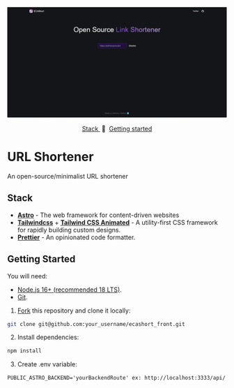 <div align="center">

<img src="./public/ecashort.webp">

<p></p>
</div>

<div align="center">
    <a href="#stack" target="_blank">
        Stack
    </a>
    <span>&nbsp;🔹&nbsp;</span>
    <a href="#getting-started" target="_blank">
        Getting started
    </a>
    
</div>

# URL Shortener

An open-source/minimalist URL shortener

## Stack

- [**Astro**](https://astro.build/) - The web framework for content-driven websites
- [**Tailwindcss**](https://tailwindcss.com/) + [**Tailwind CSS Animated**](https://tailwindcss-animated.com/) - A utility-first CSS framework for rapidly building custom designs.
- [**Prettier**](https://prettier.io/) - An opinionated code formatter.

## Getting Started

You will need:

- [Node.js 16+ (recommended 18 LTS)](https://nodejs.org/en/).
- [Git](https://git-scm.com/).

1. [Fork](https://github.com/anthonyeca/ecashort_front/fork) this repository and clone it locally:

```bash
git clone git@github.com:your_username/ecashort_front.git
```

2. Install dependencies:

```bash
npm install
```

3. Create .env variable:

```
PUBLIC_ASTRO_BACKEND='yourBackendRoute' ex: http://localhost:3333/api/
```
